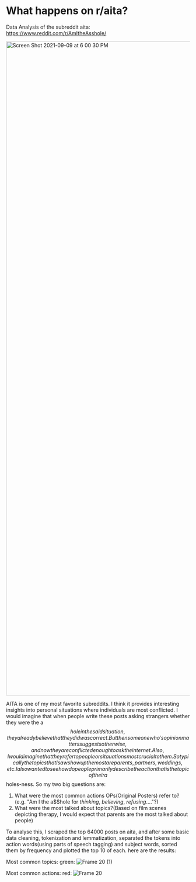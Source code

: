 # What happens on r/aita?
Data Analysis of the subreddit aita: https://www.reddit.com/r/AmItheAsshole/ 

<img width="1788" alt="Screen Shot 2021-09-09 at 6 00 30 PM" src="https://user-images.githubusercontent.com/11023465/132768343-5439503a-4481-4501-ae94-981f84319654.png">


AITA is one of my most favorite subreddits. I think it provides interesting insights into personal situations where individuals are most conflicted. I would imagine that when people write these posts asking strangers whether they were the a$$hole in the said situation, they already believe that they did was correct. But then someone who's opinion matters suggests otherwise, and now they are conflicted enough to ask the internet. Also, I would imagine that they refer to people or sitauations most crucial to them. So typically the topics that I saw show up the most are parents, partners, weddings, etc. I also wanted to see how do people primarily describe the action that is the topic of their a$$holes-ness. So my two big questions are: 
1. What were the most common actions OPs(Original Posters) refer to?(e.g. "Am I the a$$hole for *thinking*, *believing*, *refusing*...."?)
2. What were the most talked about topics?(Based on film scenes depicting therapy, I would expect that parents are the most talked about people)

To analyse this, I scraped the top 64000 posts on aita, and after some basic data cleaning, tokenization and lemmatization, separated the tokens into action words(using parts of speech tagging) and subject words, sorted them by frequency and plotted the top 10 of each. here are the results: 

Most common topics: 
green: ![Frame 20 (1)](https://user-images.githubusercontent.com/11023465/132768158-17075962-becf-44be-8baa-c6feca15b8d8.png)

Most common actions: 
red: ![Frame 20](https://user-images.githubusercontent.com/11023465/132768014-43f7a509-2117-4ccb-ba27-3588d4e32254.png)



